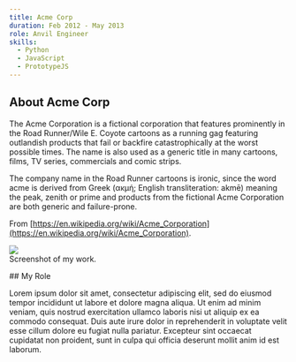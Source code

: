 ```yaml
---
title: Acme Corp
duration: Feb 2012 - May 2013
role: Anvil Engineer
skills:
  - Python
  - JavaScript
  - PrototypeJS
---
```


## About Acme Corp

The Acme Corporation is a fictional corporation that features prominently in the Road Runner/Wile E. Coyote cartoons as a running gag featuring outlandish products that fail or backfire catastrophically at the worst possible times. The name is also used as a generic title in many cartoons, films, TV series, commercials and comic strips.

The company name in the Road Runner cartoons is ironic, since the word acme is derived from Greek (ακμή; English transliteration: akmē) meaning the peak, zenith or prime and products from the fictional Acme Corporation are both generic and failure-prone.

From [https://en.wikipedia.org/wiki/Acme_Corporation](https://en.wikipedia.org/wiki/Acme_Corporation).

<div class="card mb-3">
    <img class="card-img-top" src = "http://via.placeholder.com/900x250/20c997/ffffff?text=screenshot"/>
    <div class="card-body bg-light">
        <div class="card-text">Screenshot of my work.</div>
    </div>
</div>

## My Role 

Lorem ipsum dolor sit amet, consectetur adipiscing elit, sed do eiusmod tempor incididunt ut labore et dolore magna aliqua. Ut enim ad minim veniam, quis nostrud exercitation ullamco laboris nisi ut aliquip ex ea commodo consequat. Duis aute irure dolor in reprehenderit in voluptate velit esse cillum dolore eu fugiat nulla pariatur. Excepteur sint occaecat cupidatat non proident, sunt in culpa qui officia deserunt mollit anim id est laborum.